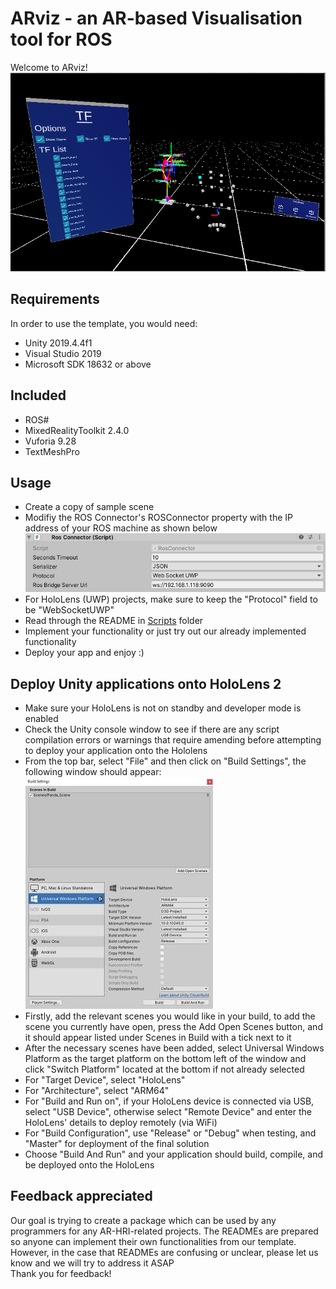 # ARviz - an AR-based Visualisation tool for ROS
Welcome to ARviz!
![alt text](Images/ARviz.PNG "ARviz")  
## Requirements
In order to use the template, you would need:
- Unity 2019.4.4f1
- Visual Studio 2019
- Microsoft SDK 18632 or above
## Included
- ROS#
- MixedRealityToolkit 2.4.0
- Vuforia 9.28
- TextMeshPro
## Usage
- Create a copy of sample scene
- Modifiy the ROS Connector's ROSConnector property with the IP address of your ROS machine as shown below  
![alt text](Images/SetIP.PNG "SetIP")  
- For HoloLens (UWP) projects, make sure to keep the "Protocol" field to be "WebSocketUWP"
- Read through the README in [Scripts](Assets/Scripts) folder  
- Implement your functionality or just try out our already implemented functionality  
- Deploy your app and enjoy :)  
## Deploy Unity applications onto HoloLens 2
- Make sure your HoloLens is not on standby and developer mode is enabled
- Check the Unity console window to see if there are any script compilation errors or warnings that require amending before attempting to deploy your application onto the Hololens
- From the top bar, select "File" and then click on "Build Settings", the following window should appear:  
![alt text](Images/Build.jpg "Build")  
- Firstly, add the relevant scenes you would like in your build, to add the scene you currently have open, press the Add Open Scenes button, and it should appear listed under Scenes in Build with a tick next to it  
- After the necessary scenes have been added, select Universal Windows Platform as the target platform on the bottom left of the window and click "Switch Platform" located at the bottom if not already selected  
- For "Target Device", select "HoloLens"  
- For "Architecture", select "ARM64" 
- For "Build and Run on", if your HoloLens device is connected via USB, select "USB Device", otherwise select "Remote Device" and enter the HoloLens' details to deploy remotely (via WiFi)   
- For "Build Configuration", use "Release" or "Debug" when testing, and "Master" for deployment of the final solution  
- Choose "Build And Run" and your application should build, compile, and be deployed onto the HoloLens  
## Feedback appreciated
Our goal is trying to create a package which can be used by any programmers for any AR-HRI-related projects. The READMEs are prepared so anyone can implement their own functionalities from our template. However, in the case that READMEs are confusing or unclear, please let us know and we will try to address it ASAP  
Thank you for feedback!  